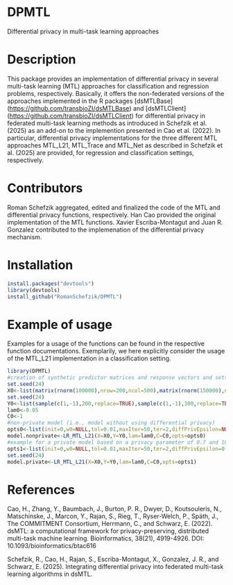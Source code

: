 # DPMTL
Differential privacy in multi-task learning approaches

# Description 
This package provides an implementation of differential privacy in several multi-task learning (MTL) approaches for classification and regression problems, respectively. Basically, it offers the non-federated versions of the approaches implemented in the R packages [dsMTLBase] (https://github.com/transbioZI/dsMTLBase) and [dsMTLClient] (https://github.com/transbioZI/dsMTLClient) for differential privacy in federated multi-task learning methods as introduced in Schefzik et al. (2025) as an add-on to the implemention presented in Cao et al. (2022).
 In particular, differential privacy implementations for the three different MTL approaches MTL_L21, MTL_Trace and MTL_Net as described in Schefzik et al. (2025) are provided, for regression and classification settings, respectively. 

# Contributors
Roman Schefzik aggregated, edited and finalized the code of the MTL and differential privacy functions, respectively. Han Cao provided the original implementation of the MTL functions. Xavier Escriba-Montagut and Juan R. Gonzalez contributed to the implemenation of the differential privacy mechanism.

# Installation
```R
install.packages("devtools")
library(devtools)
install_github("RomanSchefzik/DPMTL")
```
# Example of usage
Examples for a usage of the functions can be found in the respective function documentations.
Exemplarily, we here explicitly consider the usage of the MTL_L21 implementation in a classification setting.
```R
library(DPMTL)
#creation of synthetic predictor matrices and response vectors and setting of the model hyperparameters
set.seed(24)
X0<-list(matrix(rnorm(100000),nrow=200,ncol=500),matrix(rnorm(150000),nrow=300,ncol=500))
set.seed(24)
Y0<-list(sample(c(1,-1),200,replace=TRUE),sample(c(1,-1),300,replace=TRUE))
lam0<-0.05
C0<-1
#non-private model (i.e., model without using differential privacy)
opts0<-list(init=0,w0=NULL,tol=0.01,maxIter=50,ter=2,diffPrivEpsilon=NULL,nRunsSensitAn=NULL)
model.nonprivate<-LR_MTL_L21(X=X0,Y=Y0,lam=lam0,C=C0,opts=opts0)
#example for a private model based on a privacy parameter of 0.7 and 100 runs for the involved sensitivity analyses
opts1<-list(init=0,w0=NULL,tol=0.01,maxIter=50,ter=2,diffPrivEpsilon=0.7,nRunsSensitAn=100)
set.seed(24)
model.private<-LR_MTL_L21(X=X0,Y=Y0,lam=lam0,C=C0,opts=opts1)
``` 
# References
Cao, H., Zhang, Y., Baumbach, J., Burton, P. R., Dwyer, D., Koutsouleris, N., Matschinske, J., Marcon, Y., Rajan, S., Rieg, T., Ryser-Welch, P., Späth, J., The COMMITMENT Consortium, Herrmann, C., and Schwarz, E. (2022). dsMTL: a computational framework for privacy-preserving, distributed multi-task machine learning. Bioinformatics, 38(21), 4919-4926. DOI: 10.1093/bioinformatics/btac616

Schefzik, R., Cao, H., Rajan, S., Escriba-Montagut, X., Gonzalez, J. R., and Schwarz, E. (2025). Integrating differential privacy into federated multi-task learning algorithms in dsMTL.



